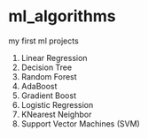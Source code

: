 # ml_algorithms
my first ml projects

1. Linear Regression
2. Decision Tree
3. Random Forest
4. AdaBoost
5. Gradient Boost
6. Logistic Regression
7. KNearest Neighbor
8. Support Vector Machines (SVM)
